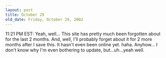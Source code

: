 ```yaml
---
layout: post
title: October 29
old_date: Friday, October 29, 2002
---
```


11:21 PM EST: Yeah, well... This site has pretty much been forgotten about for
the last 2 months. And, well, I'll probably forget about it for 2 more months
after I save this. It hasn't even been online yet. haha. Anyhow... I don't
know why I'm even bothering to update, but...uh...yeah well.
